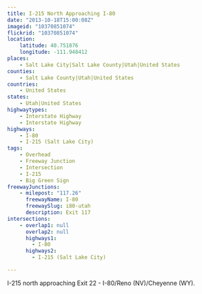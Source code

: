 ```yaml
---
title: I-215 North Approaching I-80
date: "2013-10-18T15:00:08Z"
imageid: "10370851074"
flickrid: "10370851074"
location:
    latitude: 40.751876
    longitude: -111.948412
places:
    - Salt Lake City|Salt Lake County|Utah|United States
counties:
    - Salt Lake County|Utah|United States
countries:
    - United States
states:
    - Utah|United States
highwaytypes:
    - Interstate Highway
    - Interstate Highway
highways:
    - I-80
    - I-215 (Salt Lake City)
tags:
    - Overhead
    - Freeway Junction
    - Intersection
    - I-215
    - Big Green Sign
freewayJunctions:
    - milepost: "117.26"
      freewayName: I-80
      freewaySlug: i80-utah
      description: Exit 117
intersections:
    - overlap1: null
      overlap2: null
      highways1:
        - I-80
      highways2:
        - I-215 (Salt Lake City)

---
```

I-215 north approaching Exit 22 - I-80/Reno (NV)/Cheyenne (WY).